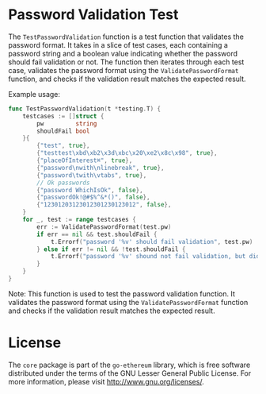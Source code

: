 # Password Validation Test

The `TestPasswordValidation` function is a test function that validates the password format. It takes in a slice of test cases, each containing a password string and a boolean value indicating whether the password should fail validation or not. The function then iterates through each test case, validates the password format using the `ValidatePasswordFormat` function, and checks if the validation result matches the expected result.

Example usage:

```go
func TestPasswordValidation(t *testing.T) {
    testcases := []struct {
        pw         string
        shouldFail bool
    }{
        {"test", true},
        {"testtest\xbd\xb2\x3d\xbc\x20\xe2\x8c\x98", true},
        {"placeOfInterest⌘", true},
        {"password\nwith\nlinebreak", true},
        {"password\twith\vtabs", true},
        // Ok passwords
        {"password WhichIsOk", false},
        {"passwordOk!@#$%^&*()", false},
        {"12301203123012301230123012", false},
    }
    for _, test := range testcases {
        err := ValidatePasswordFormat(test.pw)
        if err == nil && test.shouldFail {
            t.Errorf("password '%v' should fail validation", test.pw)
        } else if err != nil && !test.shouldFail {
            t.Errorf("password '%v' shound not fail validation, but did: %v", test.pw, err)
        }
    }
}
```

Note: This function is used to test the password validation function. It validates the password format using the `ValidatePasswordFormat` function and checks if the validation result matches the expected result.

# License

The `core` package is part of the `go-ethereum` library, which is free software distributed under the terms of the GNU Lesser General Public License. For more information, please visit <http://www.gnu.org/licenses/>.